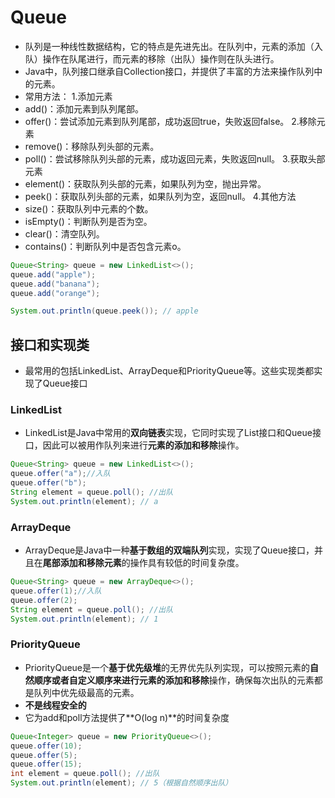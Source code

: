 # Queue

- 队列是一种线性数据结构，它的特点是先进先出。在队列中，元素的添加（入队）操作在队尾进行，而元素的移除（出队）操作则在队头进行。
- Java中，队列接口继承自Collection接口，并提供了丰富的方法来操作队列中的元素。
- 常用方法：
1.添加元素
- add()：添加元素到队列尾部。
- offer()：尝试添加元素到队列尾部，成功返回true，失败返回false。
2.移除元素
- remove()：移除队列头部的元素。
- poll()：尝试移除队列头部的元素，成功返回元素，失败返回null。
3.获取头部元素
- element()：获取队列头部的元素，如果队列为空，抛出异常。
- peek()：获取队列头部的元素，如果队列为空，返回null。
4.其他方法
- size()：获取队列中元素的个数。
- isEmpty()：判断队列是否为空。
- clear()：清空队列。
- contains()：判断队列中是否包含元素o。

```java
Queue<String> queue = new LinkedList<>();
queue.add("apple");
queue.add("banana");
queue.add("orange");

System.out.println(queue.peek()); // apple
```

## 接口和实现类

- 最常用的包括LinkedList、ArrayDeque和PriorityQueue等。这些实现类都实现了Queue接口

### LinkedList

- LinkedList是Java中常用的**双向链表**实现，它同时实现了List接口和Queue接口，因此可以被用作队列来进行**元素的添加和移除**操作。

```java
Queue<String> queue = new LinkedList<>();
queue.offer("a");//入队
queue.offer("b");
String element = queue.poll(); //出队
System.out.println(element); // a
```

### ArrayDeque

- ArrayDeque是Java中一种**基于数组的双端队列**实现，实现了Queue接口，并且在**尾部添加和移除元素**的操作具有较低的时间复杂度。

```java
Queue<String> queue = new ArrayDeque<>();
queue.offer(1);//入队
queue.offer(2);
String element = queue.poll(); //出队
System.out.println(element); // 1
```

### PriorityQueue

- PriorityQueue是一个**基于优先级堆**的无界优先队列实现，可以按照元素的**自然顺序或者自定义顺序来进行元素的添加和移除**操作，确保每次出队的元素都是队列中优先级最高的元素。
- **不是线程安全的**
- 它为add和poll方法提供了**O(log n)**的时间复杂度

```java
Queue<Integer> queue = new PriorityQueue<>();
queue.offer(10);
queue.offer(5);
queue.offer(15);
int element = queue.poll(); //出队
System.out.println(element); // 5（根据自然顺序出队）
```
